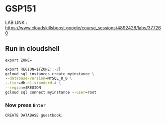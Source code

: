 # GSP151

LAB LINK : https://www.cloudskillsboost.google/course_sessions/4892428/labs/377260

## Run in cloudshell

```cmd
export ZONE=
```

```cmd
export REGION=${ZONE::-2}
gcloud sql instances create myinstance \
--database-version=MYSQL_8_0 \
--tier=db-n1-standard-4 \
--region=$REGION
gcloud sql connect myinstance --user=root
```

### Now press `Enter`

```cmd
CREATE DATABASE guestbook;
```

